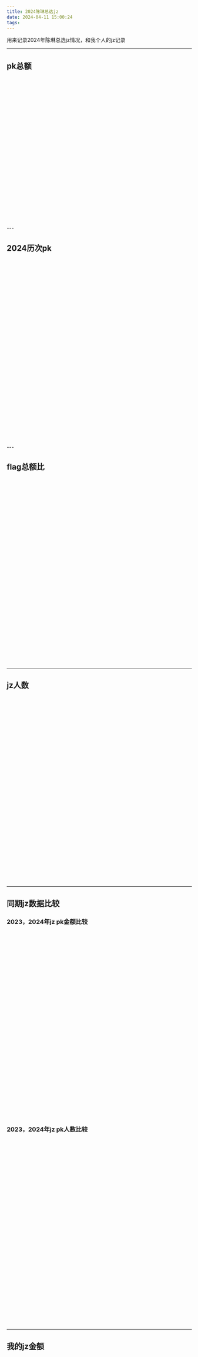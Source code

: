 ```yaml
---
title: 2024陈琳总选jz
date: 2024-04-11 15:00:24
tags:
---
```


用来记录2024年陈琳总选jz情况，和我个人的jz记录

<!-- more -->

---


<!-- ## 个人jz统计

<div id="individualChart" style="width: 100%;height:1000px; margin-right: auto;"></div> -->

## pk总额
<div style="display: flex">
<div id="pieChart2024" style="width: 50%;height:400px; margin-right: auto;"></div>
<div id="pieChart2023" style="width: 50%;height:400px; margin-right: auto;"></div>

</div>
---

## 2024历次pk

<div id="totalChart" style="width: 100%;height:500px; margin-right: auto;"></div>
---

## flag总额比

<div id="portionChart" style="width: 100%;height:500px; margin-right: auto;"></div>


---

## jz人数

<div id="peopleChart" style="width: 100%;height:500px; margin-right: auto;"></div>

---

## 同期jz数据比较
### 2023，2024年jz pk金额比较

<div id="moneyComparisonChart" style="width: 100%;height:500px; margin-right: auto;"></div>

### 2023，2024年jz pk人数比较

<div id="peopleComparisonChart" style="width: 100%;height:500px; margin-right: auto;"></div>

---

## 我的jz金额

<div id="myChart" style="width: 100%;height:500px; margin-right: auto;"></div>




<script src="https://code.highcharts.com/highcharts.js"></script>
<script src="https://code.highcharts.com/highcharts-more.js"></script>
<script src="https://cdnjs.cloudflare.com/ajax/libs/PapaParse/5.3.0/papaparse.min.js"></script>
<script src="https://d3js.org/d3.v5.min.js"></script>
<script src="https://code.highcharts.com/modules/exporting.js"></script>
<script src="https://code.highcharts.com/modules/accessibility.js"></script>


<script>
Highcharts.chart('pieChart2024', {
  chart: {
    type: 'pie'
  },
  title: {
    text: '2024PK金额细分'
  },
  tooltip: {
    valueSuffix: '元',
    pointFormat:'<b>{point.x}元</b>'
  },
 
  plotOptions: {
    series: {
      allowPointSelect: true,
      cursor: 'pointer',
      dataLabels: [{
        enabled: true,
        distance: 20
      }, {
        enabled: true,
        distance: -40,
        format: '{point.y:.1f}%',
        style: {
          fontSize: '1.2em',
          textOutline: 'none',
          opacity: 0.7
        },
        filter: {
          operator: '>',
          property: 'percentage',
          value: 10
        }
      }]
    }
  },
  series: [
    {
      name: 'rmb',
      colorByPoint: true,
      data: [
        {
          name: 'flag金额',
          x: 17843,
          y: 31.47,
          color: '#FF0000'
        },
        {
          name: '非flag金额',
          sliced: true,
          selected: true,
          x: 61211.3,
          y: 68.53,
          color: '#FF8C00'
        },
       
      ]
    }
  ]
});


Highcharts.chart('pieChart2023', {
  chart: {
    type: 'pie'
  },
  title: {
    text: '2023同期PK金额细分'
  },
  tooltip: {
    valueSuffix: '元',
    pointFormat:'<b>{point.x}元</b>'
  },
 
  plotOptions: {
    series: {
      allowPointSelect: true,
      cursor: 'pointer',
      dataLabels: [{
        enabled: true,
        distance: 20
      }, {
        enabled: true,
        distance: -40,
        format: '{point.y:.1f}%',
        style: {
          fontSize: '1.2em',
          textOutline: 'none',
          opacity: 0.7
        },
        filter: {
          operator: '>',
          property: 'percentage',
          value: 10
        }
      }]
    }
  },

  series: [
    {
      name: '金额',
      colorByPoint: true,
      data: [
        {
          name: 'flag金额',
          x:25930,
          y: 27.5,
          color: '#0000FF'
        },
        {
          name: '非flag金额',
          sliced: true,
          selected: true,
          x:41840.8, 
          y: 72.5,
          color:'#6495ED'
        },
       
      ]
    }
  ]
});


</script>


<script>


function getRandomInt(max) {
    return Math.floor(Math.random() * Math.floor(max));
}

function getRandomColor() {
    var letters = '0123456789ABCDEF';
    var color = '#';
    for (var i = 0; i < 6; i++) {
        color += letters[Math.floor(Math.random() * 16)];
    }
    return color;
}
d3.csv("20240414pk.csv").then(pkdata => {
    
   // console.log(pkdata)
    // Convert numeric values to numbers
    
Highcharts.chart('individualChart', {
    chart: {
        type: 'packedbubble',
        height: '100%'
    },
    title: {
        text: '2024总选pk个人jz情况',
        align: 'center'
    },
    
    tooltip: {
        useHTML: true,
        headerFormat: '',
        pointFormat: '<b>{point.name}:</b> {point.value} cny',
        footerFormat: '',
        followPointer: true
    },
     plotOptions: {
        bubble: {
            maxPointWidth:120
        },
        packedbubble: {
            minSize: '10%',
            maxSize: '200%',
            zMin: 0,
            zMax: 1000,
            layoutAlgorithm: {
                splitSeries: false,
                gravitationalConstant: 0.02
            },
            dataLabels: {
                enabled: true,
                formatter: function() {
                     let fontSize;
                    if (this.point.z < 100) {
                        return ' ';}
                    if(this.point.y.length > 8) {return ' ';}
                     else if (this.point.z < 500) {
                        fontSize = '6px';
                    } else {
                        fontSize = '10px';
                    }
                    return `<span style="font-size: ${fontSize};">${this.point.name}</span>`;
                },

                
                filter: {
                    property: 'y',
                    operator: '>',
                    value: 100
                },
                style: {
                    color: 'black',
                    textOutline: 'none',
                    fontWeight: 'bold'
                }
            }
        }
    },
    series: [{
        
        name: '金额',
        
        data: pkdata.map(row=> ({
            name: row.name,
            value: +row.value,
            color: getRandomColor()
        }))

        
        
        

    }]
    
});
    });


</script>




<script>
Highcharts.chart('totalChart', {
    chart: {
        type: 'column'
    },
    title: {
        text: '2024年总选陈琳历次pk统计',
        align: 'center'
    },
    xAxis: {
        categories: ['4.14', '5.02-5.03', '5.18-5.19', '6.01-6.02', '6.08-6.10'],
        crosshair: true
    },
    yAxis: [{
        labels: {
            format: '{value}',
            style: {
                color: Highcharts.getOptions().colors[1]
            }
        },
        min: 0,
        title: {
            text: '金额'
        },
        stackLabels: {
            enabled: true
        }
    },
    {
        title: {
            text: 'pk统计'
        },
        opposite: true
    }],
    legend: {
        align: 'left',
        x: 70,
        verticalAlign: 'top',
        y: 70,
        floating: true,
        backgroundColor:
            Highcharts.defaultOptions.legend.backgroundColor || 'white',
        borderColor: '#CCC',
        borderWidth: 1,
        shadow: false
    },
    tooltip: {
        // headerFormat: '<b>{point.x}</b><br/>',
        // pointFormat: '{point.name}: {point.y} <br/>',
        shared: true
    },
    plotOptions: {
        column: {
            stacking: 'normal',
            dataLabels: {
                enabled: true
            }
        }
    },
    series: [{
        name: '非flag金额',
        data: [25882.7, 30250.2, 16187.9, 16761.53, 35328.6],
        tooltip: {
            valueSuffix: '元'
        }
    }, {
        name: 'flag金额',
        data: [6500, 24711.5, 7200, 7400, 11343],
        tooltip: {
            valueSuffix: '元'
        }
    }, {
        name: '总额',
        type: 'line',
        yAxis: 1,
        data: [32382.7, 54961.7, 23387.9, 24661.53, 46671.6],
        tooltip: {
            valueSuffix: '元'
        }
    }]
});



</script>


<script>
Highcharts.chart('portionChart', {

  title: {
    text: 'jz flag总额比',
    align: 'center'
  },

  

  yAxis: {
    min: null,
    max: null,
    title: {
      text: '百分比'
    },
    stackLabels: {
            enabled: true
        },
  },

  xAxis: {
    categories:[
        '4.14', '5.02-5.03', '5.18-5.19', '6.01-6.02', '6.08-6.10'
    ]

  },

  legend: {
    layout: 'vertical',
    align: 'right',
    verticalAlign: 'middle'
  },

  plotOptions: {
    series: {
      label: {
        connectorAllowed: false
      },
      
    }
  },

  series: [{
    name: 'flag总额比',
    data: [0.2, 0.449, 0.307, 0.32, 0.24]
  }],

  responsive: {
    rules: [{
      condition: {
        maxWidth: 500
      },
      chartOptions: {
        legend: {
          layout: 'horizontal',
          align: 'center',
          verticalAlign: 'bottom'
        }
      }
    }]
  }

});
</script>



<script>
Highcharts.chart('peopleChart', {

  title: {
    text: 'jz 人数统计',
    align: 'center'
  },

  

  yAxis: {
    min: null,
    max: null,
    title: {
      text: '人'
    },
    stackLabels: {
            enabled: true
        },
  },

  xAxis: {
    categories:[
        '4.14', '5.02-5.03', '5.18-5.19', '6.01-6.02', '6.08-6.10'
    ]

  },

  legend: {
    layout: 'vertical',
    align: 'right',
    verticalAlign: 'middle'
  },

  plotOptions: {
    series: {
      label: {
        connectorAllowed: false
      },
      
    }
  },

  series: [{
    name: '人',
    data: [189, 232, 164, 153, 206]
  }],

  responsive: {
    rules: [{
      condition: {
        maxWidth: 500
      },
      chartOptions: {
        legend: {
          layout: 'horizontal',
          align: 'center',
          verticalAlign: 'bottom'
        }
      }
    }]
  }

});
</script>


<script>
// Retrieved from https://www.ssb.no/jord-skog-jakt-og-fiskeri/jakt
Highcharts.chart('moneyComparisonChart', {
    chart: {
        type: 'areaspline'
    },
    title: {
        text: '2023,2024年总选jz金额',
        align: 'center'
    },

    subtitle: {
        text: 'aki_zuiaichenlin.',
        align: 'center'
    },
    legend: {
        layout: 'vertical',
        align: 'left',
        verticalAlign: 'top',
        x: 120,
        y: 70,
        floating: true,
        borderWidth: 1,
        backgroundColor:
            Highcharts.defaultOptions.legend.backgroundColor || '#FFFFFF'
    },
    xAxis: {
       plotBands: [{ // Highlight the two last years
            from: 1,
            to: 5,
            color: 'rgba(255,255,255, 0.9)'
        }]
    },
    yAxis: {
        title: {
            text: '金额'
        }
    },
    tooltip: {
        shared: true,
        headerFormat: '<b>第{point.x}次pk</b><br>'
    },
    credits: {
        enabled: false
    },
    plotOptions: {
        series: {
            pointStart: 1
        },
        areaspline: {
            fillOpacity: 0.5
        }
    },
    series: [{
        name: '2024',
        xData: ['2024-04-014', '2024-05-02', '2023-05-18', '2023-06-01', '2023-06-08'],
        data:
            [32382.7, 54961.7, 23387.9, 24611.53, 46671.6]
    }, {
        name: '2023',
        data:
            [22237.90, 15616.80, 45405.90, 20819.00, 45532.9]
    }]
});

    



</script>


<script>
Highcharts.chart('peopleComparisonChart', {
    chart: {
        type: 'areaspline'
    },
    title: {
        text: '2023,2024年总选jz人头',
        align: 'center'
    },

    subtitle: {
        text: 'aki_zuiaichenlin.',
        align: 'center'
    },
    legend: {
        layout: 'vertical',
        align: 'left',
        verticalAlign: 'top',
        x: 120,
        y: 70,
        floating: true,
        borderWidth: 1,
        backgroundColor:
            Highcharts.defaultOptions.legend.backgroundColor || '#FFFFFF'
    },
    xAxis: {
       plotBands: [{ // Highlight the two last years
            from: 1,
            to: 5,
            color: 'rgba(255,255,255, 0.9)'
        }]
    },
    yAxis: {
        title: {
            text: '人头'
        }
    },
    tooltip: {
        shared: true,
        headerFormat: '<b>第{point.x}次pk</b><br>'
    },
    credits: {
        enabled: false
    },
    plotOptions: {
        series: {
            pointStart: 1
        },
        areaspline: {
            fillOpacity: 0.5
        }
    },
    series: [{
        name: '2024',
        xData: ['2024-04-014', '2024-05-02', '2023-05-18', '2023-06-01', '2023-06-08'],
        data:
            [119, 114, 176, 172, 208],
    }, {
        name: '2023',
        data:
            [189, 232, 164, 153, 206]
    }]
});

    





</script>


<script>
Highcharts.chart('myChart', {
    chart: {
        type: 'column'
    },
    title: {
        text: '我的jz金额',
        align: 'center'
    },
    
    xAxis: {
        categories: ['4.14', '5.02-5.03', '5.18-5.19', '6.01-6.02', '6.08-6.10'],
        crosshair: true,
        accessibility: {
            description: '日期'
        }
    },
    yAxis: {
        min: 0,
        
    },
    tooltip: {
        valueSuffix: '元'
    },
    plotOptions: {
        column: {
            pointPadding: 0.2,
            borderWidth: 0
        }
    },
    series: [
        {
            name: '元',
            data: [20, 1060, 20, 510, 983]
        },
        
    ]
});
</script>